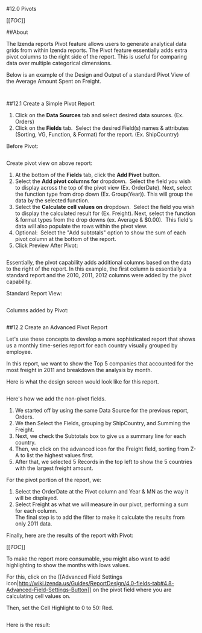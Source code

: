 #12.0 Pivots

[[_TOC_]]

##About

The Izenda reports Pivot feature allows users to generate analytical data grids from within Izenda reports. The Pivot feature essentially adds extra pivot columns to the right side of the report. This is useful for comparing data over multiple categorical dimensions. 

Below is an example of the Design and Output of a standard Pivot View of the Average Amount Spent on Freight. 

![]()

![]()

##12.1 Create a Simple Pivot Report

1. Click on the **Data Sources** tab and select desired data sources. (Ex. Orders)
2. Click on the **Fields** tab.  Select the desired Field(s) names & attributes (Sorting, VG, Function, & Format) for the report. (Ex. ShipCountry) 

Before Pivot: 

![]()

Create pivot view on above report:

1. At the bottom of the **Fields** tab, click the **Add Pivot** button.
2. Select the **Add pivot columns for** dropdown.  Select the field you wish to display across the top of the pivot view (Ex. OrderDate).  Next, select the function type from drop down (Ex. Group(Year)). This will group the data by the selected function.
3. Select the **Calculate cell values on** dropdown.  Select the field you wish to display the calculated result for (Ex. Freight).  Next, select the function & format types from the drop downs (ex. Average & $0.00).  This field's data will also populate the rows within the pivot view.
4. Optional:  Select the "Add subtotals" option to show the sum of each pivot column at the bottom of the report.
5. Click Preview
After Pivot: 

![]()

Essentially, the pivot capability adds additional columns based on the data to the right of the report. In this example, the first column is essentially a standard report and the 2010, 2011, 2012 columns were added by the pivot capability.

Standard Report View:

![]()

Columns added by Pivot:

![]()

##12.2 Create an Advanced Pivot Report 

Let's use these concepts to develop a more sophisticated report that shows us a monthly time-series report for each country visually grouped by employee. 

In this report, we want to show the Top 5 companies that accounted for the most freight in 2011 and breakdown the analysis by month. 

Here is what the design screen would look like for this report. 

![]()

Here's how we add the non-pivot fields.  

1. We started off by using the same Data Source for the previous report, Orders.  
2. We then Select the Fields, grouping by ShipCountry, and Summing the Freight.  
3. Next, we check the Subtotals box to give us a summary line for each country. 
4. Then, we click on the advanced icon for the Freight field, sorting from Z-A to list the highest values first. 
5. After that, we selected 5 Records in the top left to show the 5 countries with the largest freight amount. 

For the pivot portion of the report, we: 

1. Select the OrderDate at the Pivot column and Year & MN as the way it will be displayed. 
2. Select Freight as what we will measure in our pivot, performing a sum for each column.  
The final step is to add the filter to make it calculate the results from only 2011 data.  

Finally, here are the results of the report with Pivot: 

[[_TOC_]]

To make the report more consumable, you might also want to add highlighting to show the months with lows values. 

For this, click on the [[Advanced Field Settings icon|http://wiki.izenda.us/Guides/ReportDesign/4.0-fields-tab#4.8-Advanced-Field-Settings-Button]] on the pivot field where you are calculating cell values on.

Then, set the Cell Highlight to 0 to 50: Red.

![]()

Here is the result: 

![]()

